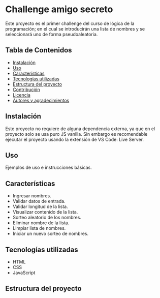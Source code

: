 # Challenge amigo secreto
Este proyecto es el primer challenge del curso de lógica de la programación; en el cual se introducirán una lista de nombres y se seleccionará uno de forma pseudoaleatoria.

## Tabla de Contenidos
- [Instalación](#instalación)
- [Uso](#uso)
- [Características](#características)
- [Tecnologías utilizadas](#tecnologías-utilizadas)
- [Estructura del proyecto](#estructura-del-proyecto)
- [Contribución](#contribución)
- [Licencia](#licencia)
- [Autores y agradecimientos](#autores-y-agradecimientos)

## Instalación
Este proyecto no requiere de alguna dependencia externa, ya que en el proyecto solo se usa puro JS vanilla. Sin embargo es recomendable ejecutar el proyecto usando la extensión de VS Code: Live Server.

## Uso
Ejemplos de uso e instrucciones básicas.

## Características
- Ingresar nombres.
- Validar datos de entrada.
- Validar longitud de la lista.
- Visualizar contenido de la lista.
- Sorteo aleatorio de los nombres.
- Eliminar nombre de la lista.
- Limpiar lista de nombres.
- Iniciar un nuevo sorteo de nombres.

## Tecnologías utilizadas
- HTML
- CSS
- JavaScript

## Estructura del proyecto
